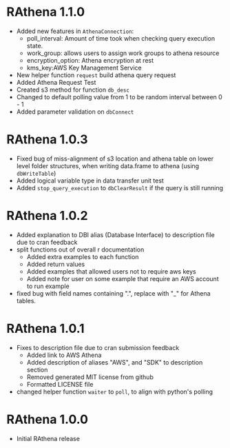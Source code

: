 # RAthena 1.1.0
* Added new features in `AthenaConnection`:
  * poll_interval: Amount of time took when checking query execution state.
  * work_group: allows users to assign work groups to athena resource
  * encryption_option: Athena encryption at rest
  * kms_key:AWS Key Management Service
* New helper function `request` build athena query request
* Added Athena Request Test
* Created s3 method for function `db_desc`
* Changed to default polling value from 1 to be random interval between 0 - 1
* Added parameter validation on `dbConnect`

# RAthena 1.0.3
* Fixed bug of miss-alignment of s3 location and athena table on lower level folder structures, when writing data.frame to athena (using `dbWriteTable`)
* Added logical variable type in data transfer unit test
* Added `stop_query_execution` to `dbClearResult` if the query is still running

# RAthena 1.0.2
* Added explanation to DBI alias (Database Interface) to description file due to cran feedback
* split functions out of overall r documentation
  * Added extra examples to each function
  * Added return values
  * Added examples that allowed users not to require aws keys
  * Added note for user on some example that require an AWS account to run example
* fixed bug with field names containing ".", replace with "_" for Athena tables.

# RAthena 1.0.1 
* Fixes to description file due to cran submission feedback
  * Added link to AWS Athena
  * Added description of aliases "AWS", and "SDK" to description section
  * Removed generated MIT license from github
  * Formatted LICENSE file
* changed helper function `waiter` to `poll`, to align with python's polling

# RAthena 1.0.0
* Initial RAthena release